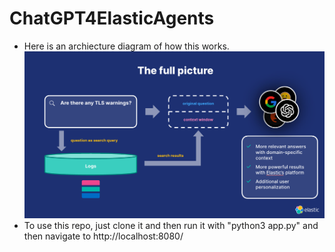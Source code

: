 # ChatGPT4ElasticAgents
- Here is an archiecture diagram of how this works.
![alt text](https://github.com/davidgeorgehope/ChatGPT4ElasticAgents/blob/main/architecture.png)
- To use this repo, just clone it and then run it with "python3 app.py" and then navigate to http://localhost:8080/
